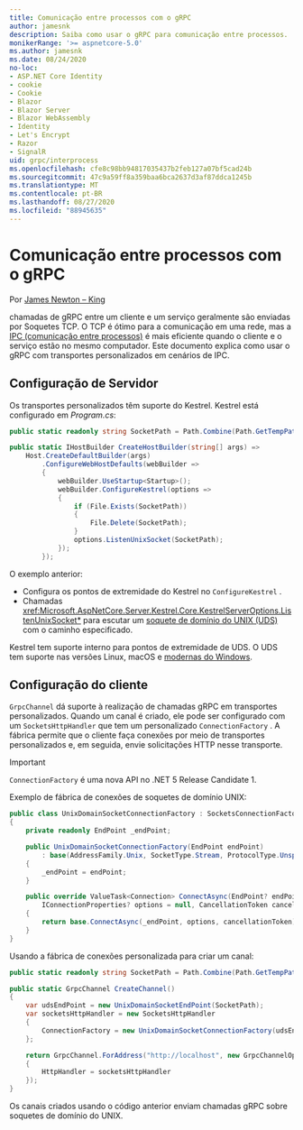 ```yaml
---
title: Comunicação entre processos com o gRPC
author: jamesnk
description: Saiba como usar o gRPC para comunicação entre processos.
monikerRange: '>= aspnetcore-5.0'
ms.author: jamesnk
ms.date: 08/24/2020
no-loc:
- ASP.NET Core Identity
- cookie
- Cookie
- Blazor
- Blazor Server
- Blazor WebAssembly
- Identity
- Let's Encrypt
- Razor
- SignalR
uid: grpc/interprocess
ms.openlocfilehash: cfe8c98bb94817035437b2feb127a07bf5cad24b
ms.sourcegitcommit: 47c9a59ff8a359baa6bca2637d3af87ddca1245b
ms.translationtype: MT
ms.contentlocale: pt-BR
ms.lasthandoff: 08/27/2020
ms.locfileid: "88945635"
---
```

# <a name="inter-process-communication-with-grpc"></a>Comunicação entre processos com o gRPC

Por [James Newton – King](https://twitter.com/jamesnk)

chamadas de gRPC entre um cliente e um serviço geralmente são enviadas por Soquetes TCP. O TCP é ótimo para a comunicação em uma rede, mas a [IPC (comunicação entre processos)](https://wikipedia.org/wiki/Inter-process_communication) é mais eficiente quando o cliente e o serviço estão no mesmo computador. Este documento explica como usar o gRPC com transportes personalizados em cenários de IPC.

## <a name="server-configuration"></a>Configuração de Servidor

Os transportes personalizados têm suporte do Kestrel. Kestrel está configurado em *Program.cs*:

```csharp
public static readonly string SocketPath = Path.Combine(Path.GetTempPath(), "socket.tmp");

public static IHostBuilder CreateHostBuilder(string[] args) =>
    Host.CreateDefaultBuilder(args)
        .ConfigureWebHostDefaults(webBuilder =>
        {
            webBuilder.UseStartup<Startup>();
            webBuilder.ConfigureKestrel(options =>
            {
                if (File.Exists(SocketPath))
                {
                    File.Delete(SocketPath);
                }
                options.ListenUnixSocket(SocketPath);
            });
        });
```

O exemplo anterior:

* Configura os pontos de extremidade do Kestrel no `ConfigureKestrel` .
* Chamadas <xref:Microsoft.AspNetCore.Server.Kestrel.Core.KestrelServerOptions.ListenUnixSocket*> para escutar um [soquete de domínio do UNIX (UDS)](https://en.wikipedia.org/wiki/Unix_domain_socket) com o caminho especificado.

Kestrel tem suporte interno para pontos de extremidade de UDS. O UDS tem suporte nas versões Linux, macOS e [modernas do Windows](https://devblogs.microsoft.com/commandline/af_unix-comes-to-windows/).

## <a name="client-configuration"></a>Configuração do cliente

`GrpcChannel` dá suporte à realização de chamadas gRPC em transportes personalizados. Quando um canal é criado, ele pode ser configurado com um `SocketsHttpHandler` que tem um personalizado `ConnectionFactory` . A fábrica permite que o cliente faça conexões por meio de transportes personalizados e, em seguida, envie solicitações HTTP nesse transporte.

> [!IMPORTANT]
> `ConnectionFactory` é uma nova API no .NET 5 Release Candidate 1.

Exemplo de fábrica de conexões de soquetes de domínio UNIX:

```csharp
public class UnixDomainSocketConnectionFactory : SocketsConnectionFactory
{
    private readonly EndPoint _endPoint;

    public UnixDomainSocketConnectionFactory(EndPoint endPoint)
        : base(AddressFamily.Unix, SocketType.Stream, ProtocolType.Unspecified)
    {
        _endPoint = endPoint;
    }

    public override ValueTask<Connection> ConnectAsync(EndPoint? endPoint,
        IConnectionProperties? options = null, CancellationToken cancellationToken = default)
    {
        return base.ConnectAsync(_endPoint, options, cancellationToken);
    }
}
```

Usando a fábrica de conexões personalizada para criar um canal:

```csharp
public static readonly string SocketPath = Path.Combine(Path.GetTempPath(), "socket.tmp");

public static GrpcChannel CreateChannel()
{
    var udsEndPoint = new UnixDomainSocketEndPoint(SocketPath);
    var socketsHttpHandler = new SocketsHttpHandler
    {
        ConnectionFactory = new UnixDomainSocketConnectionFactory(udsEndPoint)
    };

    return GrpcChannel.ForAddress("http://localhost", new GrpcChannelOptions
    {
        HttpHandler = socketsHttpHandler
    });
}
```

Os canais criados usando o código anterior enviam chamadas gRPC sobre soquetes de domínio do UNIX.
